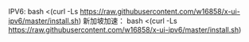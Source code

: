 IPV6:
bash <(curl -Ls https://raw.githubusercontent.com/w16858/x-ui-ipv6/master/install.sh)
新加坡加速：
bash <(curl -Ls https://raw.githubusercontent.com/w16858/x-ui-ipv6/master/install.sh)
